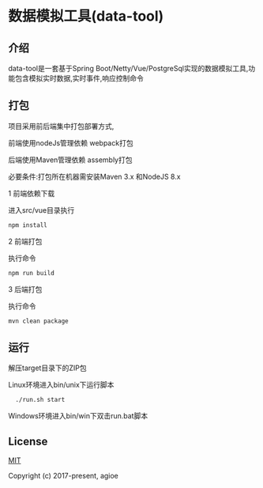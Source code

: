 # 数据模拟工具(data-tool)




## 介绍

data-tool是一套基于Spring Boot/Netty/Vue/PostgreSql实现的数据模拟工具,功能包含模拟实时数据,实时事件,响应控制命令

## 打包

项目采用前后端集中打包部署方式,

前端使用nodeJs管理依赖  webpack打包

后端使用Maven管理依赖   assembly打包

必要条件:打包所在机器需安装Maven 3.x 和NodeJS 8.x

1 前端依赖下载 

  进入src/vue目录执行
  
  ```bash
  npm install
  ```
  
2 前端打包 

  执行命令
  
  ```bash
  npm run build
  ``` 

3 后端打包

  执行命令
   
  ```bash
  mvn clean package
  ``` 



## 运行

  解压target目录下的ZIP包
  
  Linux环境进入bin/unix下运行脚本
  
  ```bash
    ./run.sh start
  ```
  
  Windows环境进入bin/win下双击run.bat脚本
 





## License

[MIT](http://opensource.org/licenses/MIT)

Copyright (c) 2017-present, agioe
